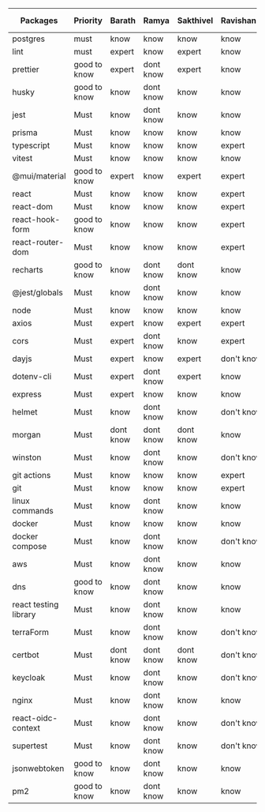 | Packages              | Priority     | Barath    | Ramya       | Sakthivel | Ravishankar | Sri Sneka  |
|-----------------------|--------------|-----------|-------------|-----------|-------------|------------|
| postgres              | must         | know      | know        |  know     |  know       | know       |     
| lint                  | must         | expert    | know        |  expert   |  know       | know       |
| prettier              | good to know | expert    | dont know   |  expert   |  know       | know       |
| husky                 | good to know | know      | dont know   |  know     |  know       | don't know | 
| jest                  | Must         | know      | dont know   |  know     |  know       | know       |
| prisma                | Must         | know      | know        |  know     |  know       | know       |
| typescript            | Must         | know      | know        |  know     |  expert     | know       |
| vitest                | Must         | know      | know        |  know     |  know       | know       |
| @mui/material         | good to know | expert    | know        |  expert   |  expert     | know       |
| react                 | Must         | know      | know        |  know     |  expert     | know       |
| react-dom             | Must         | know      | know        |  know     |  expert     | know       |
| react-hook-form       | good to know | know      | know        |  know     |  expert     | know       |
| react-router-dom      | Must         | know      | know        |  know     |  expert     | know       |
| recharts              | good to know | know      | dont know   |  dont know|  know       | don't know |
| @jest/globals         | Must         | know      | dont know   |  know     |  know       | know       |
| node                  | Must         | know      | know        |  know     |  know       | know       |
| axios                 | Must         | expert    | know        |  expert   |  expert     | know       |
| cors                  | Must         | expert    | dont know   |  know     |  expert     | know       |
| dayjs                 | Must         | expert    | know        |  expert   |  don't know | know       |
| dotenv-cli            | Must         | expert    | dont know   |  expert   |  know       | don't know |
| express               | Must         | expert    | know        |  know     |  know       | know       |
| helmet                | Must         | know      | dont know   |  know     |  don't know | don't know |
| morgan                | Must         | dont know | dont know   |  dont know|  know       | don't know |
| winston               | Must         | know      | dont know   |  know     |  don't know | don't know |
| git actions           | Must         | know      | know        |  know     |  expert     | know       |
| git                   | Must         | know      | know        |  know     |  expert     | know       |
| linux commands        | Must         | know      | dont know   |  know     |  know       | don't know |
| docker                | Must         | know      | know        |  know     |  know       | know       |
| docker compose        | Must         | know      | dont know   |  know     |  don't know | know       |
| aws                   | Must         | know      | dont know   |  know     |  know       | don't know |
| dns                   | good to know | know      | dont know   |  know     |  know       | don't know |
| react testing library | Must         | know      | dont know   |  know     |  know       | know       |
| terraForm             | Must         | know      | dont know   |  know     |  don't know | don't know |
| certbot               | Must         | dont know | dont know   |  dont know|  don't know | don't know |
| keycloak              | Must         | know      | dont know   |  know     |  don't know | know       |
| nginx                 | Must         | know      | dont know   |  know     |  know       | know       |
| react-oidc-context    | Must         | know      | dont know   |  know     |  don't know | don't know |
| supertest             | Must         | know      | dont know   |  know     |  don't know | know       |
| jsonwebtoken          | good to know | know      | dont know   |  know     |  know       | don't know |
| pm2                   | good to know | know      | dont know   |  know     |  know       | don't know |
